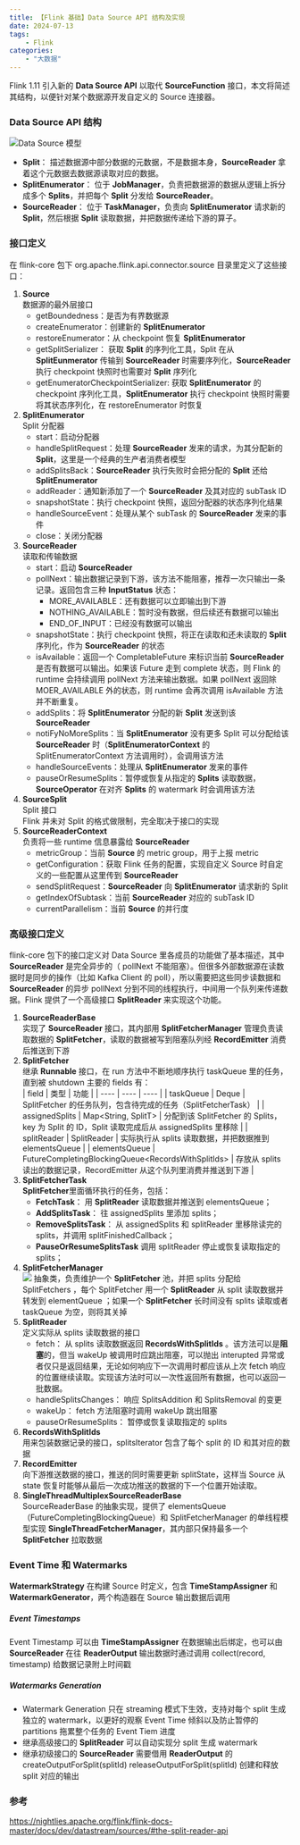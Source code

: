 ```yaml
---
title: 【Flink 基础】Data Source API 结构及实现
date: 2024-07-13
tags:
    - Flink 
categories:
    - "大数据"
---
```

Flink 1.11 引入新的 **Data Source API** 以取代 **SourceFunction** 接口，本文将简述其结构，以便针对某个数据源开发自定义的 Source 连接器。
<!--more-->
### Data Source API 结构
![Data Source 模型](https://nightlies.apache.org/flink/flink-docs-master/fig/source_components.svg)
- **Split**： 描述数据源中部分数据的元数据，不是数据本身，**SourceReader** 拿着这个元数据去数据源读取对应的数据。
- **SplitEnumerator**： 位于 **JobManager**，负责把数据源的数据从逻辑上拆分成多个 **Splits**，并把每个 **Split** 分发给 **SourceReader**。
- **SourceReader**： 位于 **TaskManager**，负责向 **SplitEnumerator** 请求新的 **Split**，然后根据 **Split** 读取数据，并把数据传递给下游的算子。

### 接口定义
在 flink-core 包下 org.apache.flink.api.connector.source 目录里定义了这些接口：
1. **Source**   
数据源的最外层接口
    - getBoundedness：是否为有界数据源
    - createEnumerator：创建新的 **SplitEnumerator**
    - restoreEnumerator：从 checkpoint 恢复 **SplitEnumerator**
    - getSplitSerializer： 获取 **Split** 的序列化工具，Split 在从 **SplitEunmerator** 传输到 **SourceReader** 时需要序列化，**SourceReader** 执行 checkpoint 快照时也需要对 **Split** 序列化
    - getEnumeratorCheckpointSerializer: 获取 **SplitEnumerator** 的 checkpoint 序列化工具，**SplitEnumerator** 执行 checkpoint 快照时需要将其状态序列化，在 restoreEnumerator 时恢复
2. **SplitEnumerator**   
Split 分配器
    - start：启动分配器
    - handleSplitRequest：处理 **SourceReader** 发来的请求，为其分配新的 **Split**，这里是一个经典的生产者消费者模型
    - addSplitsBack：**SourceReader** 执行失败时会把分配的 **Split** 还给 **SplitEnumerator**
    - addReader：通知新添加了一个 **SourceReader** 及其对应的 subTask ID
    - snapshotState：执行 checkpoint 快照，返回分配器的状态序列化结果
    - handleSourceEvent：处理从某个 subTask 的 **SourceReader** 发来的事件
    - close：关闭分配器
3. **SourceReader**   
读取和传输数据
    - start：启动 **SourceReader**
    - pollNext：输出数据记录到下游，该方法不能阻塞，推荐一次只输出一条记录。返回包含三种 **InputStatus** 状态：
        - MORE_AVAILABLE：还有数据可以立即输出到下游
        - NOTHING_AVAILABLE：暂时没有数据，但后续还有数据可以输出
        - END_OF_INPUT：已经没有数据可以输出
    - snapshotState：执行 checkpoint 快照，将正在读取和还未读取的 **Split** 序列化，作为 **SourceReader** 的状态
    - isAvailable：返回一个 CompletableFuture 来标识当前 **SourceReader** 是否有数据可以输出。如果该 Future 走到 complete 状态，则 Flink 的 runtime 会持续调用 pollNext 方法来输出数据。如果 pollNext 返回除 MOER_AVAILABLE 外的状态，则 runtime 会再次调用 isAvailable 方法并不断重复。
    - addSplits：将 **SplitEnumerator** 分配的新 **Split** 发送到该 **SourceReader**
    - notiFyNoMoreSplits：当 **SplitEnumerator** 没有更多 Split 可以分配给该 **SourceReader** 时（**SplitEnumeratorContext** 的 SplitEnumeratorContext 方法调用时），会调用该方法
    - handleSourceEvents：处理从 **SplitEnumerator** 发来的事件
    - pauseOrResumeSplits：暂停或恢复从指定的 **Splits** 读取数据，**SourceOperator** 在对齐 **Splits** 的 watermark 时会调用该方法
4. **SourceSplit**   
Split 接口   
    Flink 并未对 Split 的格式做限制，完全取决于接口的实现
5. **SourceReaderContext**   
负责将一些 runtime 信息暴露给 **SourceReader**
    - metricGroup：当前 **Source** 的 metric group，用于上报 metric
    - getConfiguration：获取 Flink 任务的配置，实现自定义 Source 时自定义的一些配置从这里传到 **SourceReader**
    - sendSplitRequest：**SourceReader** 向 **SplitEnumerator** 请求新的 Split
    - getIndexOfSubtask：当前 **SourceReader** 对应的 subTask ID
    - currentParallelism：当前 **Source** 的并行度

### 高级接口定义
flink-core 包下的接口定义对 Data Source 里各成员的功能做了基本描述，其中 **SourceReader** 是完全异步的（ pollNext 不能阻塞）。但很多外部数据源在读数据时是同步的操作（比如 Kafka Client 的 poll），所以需要把这些同步读数据和 **SourceReader** 的异步 pollNext 分到不同的线程执行，中间用一个队列来传递数据。Flink 提供了一个高级接口 **SplitReader** 来实现这个功能。
1. **SourceReaderBase**   
实现了 **SourceReader** 接口，其内部用 **SplitFetcherManager** 管理负责读取数据的 **SplitFetcher**，读取的数据被写到阻塞队列经 **RecordEmitter** 消费后推送到下游
2. **SplitFetcher**   
继承 **Runnable** 接口，在 run 方法中不断地顺序执行 taskQueue 里的任务，直到被 shutdown 
主要的 fields 有：   
| field | 类型 | 功能 |
| ---- | ---- | ---- |
| taskQueue | Deque<SplitFetcherTask> | SplitFetcher 的任务队列，包含待完成的任务（SplitFetcherTask） |
| assignedSplits | Map<String, SplitT> | 分配到该 SplitFetcher 的 Splits，key 为 Split 的 ID，Split 读取完成后从 assignedSplits 里移除 |
| splitReader | SplitReader | 实际执行从 splits 读取数据，并把数据推到 elementsQueue |
| elementsQueue | FutureCompletingBlockingQueue<RecordsWithSplitIds<E>> | 存放从 splits 读出的数据记录，RecordEmitter 从这个队列里消费并推送到下游 |
3. **SplitFetcherTask**   
**SplitFetcher**里面循环执行的任务，包括：
    - **FetchTask**： 用 **SplitReader** 读取数据并推送到 elementsQueue；
    - **AddSplitsTask**： 往 assignedSplits 里添加 splits；
    - **RemoveSplitsTask**： 从 assignedSplits 和 splitReader 里移除读完的 splits，并调用 splitFinishedCallback；
    - **PauseOrResumeSplitsTask** 调用 splitReader 停止或恢复读取指定的 splits；
4. **SplitFetcherManager**   
![](https://nightlies.apache.org/flink/flink-docs-master/fig/source_reader.svg)
抽象类，负责维护一个 **SplitFetcher** 池，并把 splits 分配给 SplitFetchers ，每个 SplitFetcher 用一个 **SplitReader** 从 split 读取数据并转发到 elementQueue ；如果一个 **SplitFetcher** 长时间没有 splits 读取或者 taskQueue 为空，则将其关掉
5. **SplitReader**   
定义实际从 splits 读取数据的接口
    - fetch： 从 splits 读取数据返回 **RecordsWithSplitIds** 。该方法可以是**阻塞**的，但当 wakeUp 被调用时应跳出阻塞，可以抛出 interupted 异常或者仅只是返回结果，无论如何响应下一次调用时都应该从上次 fetch 响应的位置继续读取。实现该方法时可以一次性返回所有数据，也可以返回一批数据。
    - handleSplitsChanges： 响应 SplitsAddition 和 SplitsRemoval 的变更
    - wakeUp： fetch 方法阻塞时调用 wakeUp 跳出阻塞
    - pauseOrResumeSplits： 暂停或恢复读取指定的 splits
6. **RecordsWithSplitIds**   
用来包装数据记录的接口，splitsIterator 包含了每个 split 的 ID 和其对应的数据
7. **RecordEmitter**   
向下游推送数据的接口，推送的同时需要更新 splitState，这样当 Source 从 state 恢复时能够从最后一次成功推送的数据的下一个位置开始读取。
8. **SingleThreadMultiplexSourceReaderBase**   
SourceReaderBase 的抽象实现，提供了 elementsQueue （FutureCompletingBlockingQueue）和 SplitFetcherManager 的单线程模型实现 **SingleThreadFetcherManager**，其内部只保持最多一个 **SplitFetcher** 拉取数据

### Event Time 和 Watermarks
**WatermarkStrategy** 在构建 Source 时定义，包含 **TimeStampAssigner** 和 **WatermarkGenerator**，两个构造器在 Source 输出数据后调用   
##### Event Timestamps
Event Timestamp 可以由 **TimeStampAssigner** 在数据输出后绑定，也可以由 **SourceReader** 在往 **ReaderOutput** 输出数据时通过调用 collect(record, timestamp) 给数据记录附上时间戳
##### Watermarks Generation
- Watermark Generation 只在 streaming 模式下生效，支持对每个 split 生成独立的 watermark，以更好的观察 Event Time 倾斜以及防止暂停的 partitions 拖累整个任务的 Event Tiem 进度
- 继承高级接口的 **SplitReader** 可以自动实现分 split 生成 watermark
- 继承初级接口的 **SourceReader** 需要借用 **ReaderOutput** 的 createOutputForSplit(splitId) releaseOutputForSplit(splitId) 创建和释放 split 对应的输出

### 参考
https://nightlies.apache.org/flink/flink-docs-master/docs/dev/datastream/sources/#the-split-reader-api